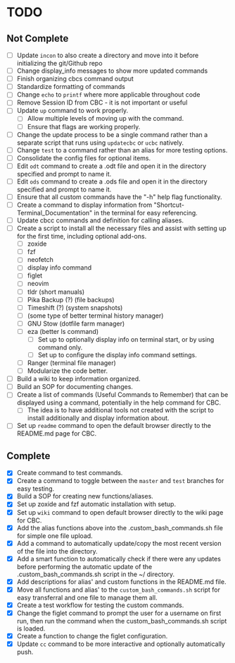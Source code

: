 # TODO

## Not Complete

* [ ] Update `incon` to also create a directory and move into it before initializing the git/Github repo
* [ ] Change display_info messages to show more updated commands
* [ ] Finish organizing cbcs command output
* [ ] Standardize formatting of commands
* [ ] Change `echo` to `printf` where more applicable throughout code
* [ ] Remove Session ID from CBC - it is not important or useful
* [ ] Update `up` command to work properly.
  * [ ] Allow multiple levels of moving up with the command.
  * [ ] Ensure that flags are working properly.
* [ ] Change the update process to be a single command rather than a separate script that runs using `updatecbc` or `ucbc` natively.
* [ ] Change `test` to a command rather than an alias for more testing options.
* [ ] Consolidate the config files for optional items.
* [ ] Edit `odt` command to create a .odt file and open it in the directory specified and prompt to name it.
* [ ] Edit `ods` command to create a .ods file and open it in the directory specified and prompt to name it.
* [ ] Ensure that all custom commands have the "-h" help flag functionality.
* [ ] Create a command to display information from "Shortcut-Terminal_Documentation" in the terminal for easy referencing.
* [ ] Update cbcc commands and definition for calling aliases.
* [ ] Create a script to install all the necessary files and assist with setting up for the first time, including optional add-ons.
  * [ ] zoxide
  * [ ] fzf
  * [ ] neofetch
  * [ ] display info command
  * [ ] figlet
  * [ ] neovim
  * [ ] tldr (short manuals)
  * [ ] Pika Backup (?) (file backups)
  * [ ] Timeshift (?) (system snapshots)
  * [ ] (some type of better terminal history manager)
  * [ ] GNU Stow (dotfile farm manager)
  * [ ] eza (better ls command)
    * [ ] Set up to optionally display info on terminal start, or by using command only.
    * [ ] Set up to configure the display info command settings.
  * [ ] Ranger (terminal file manager)
  * [ ] Modularize the code better.
* [ ] Build a wiki to keep information organized.
* [ ] Build an SOP for documenting changes.
* [ ] Create a list of commands (Useful Commands to Remember) that can be displayed using a command, potentially in the help command for CBC.
  * [ ] The idea is to have additional tools not created with the script to install additionally and display information about.
* [ ] Set up `readme` command to open the default browser directly to the README.md page for CBC.

## Complete

* [x] Create command to test commands.
* [x] Create a command to toggle between the `master` and `test` branches for easy testing.
* [x] Build a SOP for creating new functions/aliases.
* [x] Set up zoxide and fzf automatic installation with setup.
* [x] Set up `wiki` command to open default browser directly to the wiki page for CBC.
* [x] Add the alias functions above into the .custom_bash_commands.sh file for simple one file upload.
* [x] Add a command to automatically update/copy the most recent version of the file into the <user> directory.
* [x] Add a smart function to automatically check if there were any updates before performing the automatic update of the .custom_bash_commands.sh script in the ~/ directory.
* [x] Add descriptions for alias' and custom functions in the README.md file.
* [x] Move all functions and alias' to the `custom_bash_commands.sh` script for easy transferral and one file to manage them all.
* [x] Create a test workflow for testing the custom commands.
* [x] Change the figlet command to prompt the user for a username on first run, then run the command when the custom_bash_commands.sh script is loaded.
* [x] Create a function to change the figlet configuration.
* [x] Update `cc` command to be more interactive and optionally automatically push.
